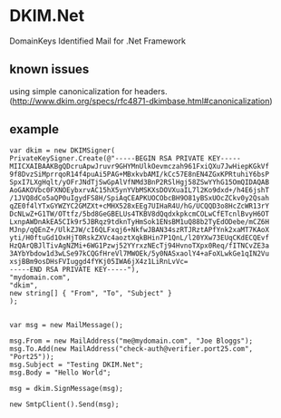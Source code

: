 DKIM.Net
===========
DomainKeys Identified Mail for .Net Framework


known issues
------------
using simple canonicalization for headers. (http://www.dkim.org/specs/rfc4871-dkimbase.html#canonicalization)


example
------------

	var dkim = new DKIMSigner(
	PrivateKeySigner.Create(@"-----BEGIN RSA PRIVATE KEY-----
	MIICXAIBAAKBgQDcruApwJruvr9GHYMnUlkOevmczah961FxiQXu7JwHiepKGkVf
	9f8DvzSiMprrqoR14f4puAi5PAG+MBxkvbAMI/kCc57E8nEN4ZGxKPRtuhiY6bsP
	SpxI7LXgHqlt/yOFrJNdTjSwGpAlVfNMd3BnP2RSlHgj58ZSwYYhG15OmQIDAQAB
	AoGAKOVbc0FXNOEybxrvAC15hX5ynYVbMSKXsDOVXuaIL7l2Ko9dxd+/h4E6jshT
	/1JVQ8dCo5aQP0uIgydFS8H/SpiAqCEAPKUOCObcBH9O81yBSxUOcZCkv0y2Qsah
	qZE0f4lYTxGYWZYC2GMZXt+cMHX528xEEg7UIHaR4U/hG/UCQQD3o8HcZcWR13rY
	DcNLwZ+G1TW/OTtfz/5bd8GeGBELUs4TKBV8dQqdxkpkcmCOLwCfETcnlBvyH6OT
	LxnpAWDnAkEA5CIk9r5JBRqz9tdknTyHmSok1ENsBM1uQ88b2TyEdODebe/mCZ6H
	MJnp/qQEnZ+/UlkZJW/cI6QLFxqj6+NkfwJBAN34szRTJRztAPfYnk2xaMT7KAoX
	yti/H0ftuGd1OxHjT0RskZXVc4aoztXqkBHin7P1QnL/l20YXw73EUqCKdECQEvf
	HzQArQBJlTivAgNZMi+6WG1Pzwj52YYrxzNEcTj94HvnoTXpx0Req/fITNCvZE3a
	3AYbYbdow1d3wLSe97kCQGfHreVl7MWOEk/5y0NASxaolY4+aFoXLwkGe1qIN2Vu
	xsjBBm9osDHsFVIuggd4fYKj05IWA6jX4z1LiRnLvVc=
	-----END RSA PRIVATE KEY-----"),
	"mydomain.com",
	"dkim",
	new string[] { "From", "To", "Subject" }
	);


	var msg = new MailMessage();

	msg.From = new MailAddress("me@mydomain.com", "Joe Bloggs");
	msg.To.Add(new MailAddress("check-auth@verifier.port25.com", "Port25"));
	msg.Subject = "Testing DKIM.Net";
	msg.Body = "Hello World";

	msg = dkim.SignMessage(msg);

	new SmtpClient().Send(msg);
 
